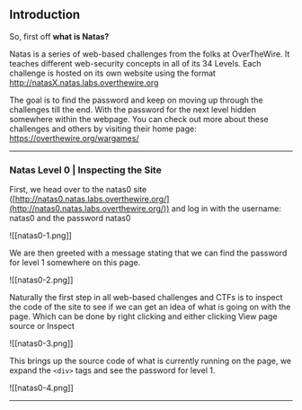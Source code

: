 
## Introduction

So, first off **what is Natas?**

Natas is a series of web-based challenges from the folks at OverTheWire. It teaches different web-security concepts in all of its 34 Levels. Each challenge is hosted on its own website using the format http://natasX.natas.labs.overthewire.org

The goal is to find the password and keep on moving up through the challenges till the end. With the password for the next level hidden somewhere within the webpage. You can check out more about these challenges and others by visiting their home page: https://overthewire.org/wargames/

----

### Natas Level 0 | Inspecting the Site

First, we head over to the natas0 site ([http://natas0.natas.labs.overthewire.org/](http://natas0.natas.labs.overthewire.org/)) and log in with the username: natas0 and the password natas0

![[natas0-1.png]]

We are then greeted with a message stating that we can find the password for level 1 somewhere on this page.

![[natas0-2.png]]

Naturally the first step in all web-based challenges and CTFs is to inspect the code of the site to see if we can get an idea of what is going on with the page. Which can be done by right clicking and either clicking View page source or Inspect

![[natas0-3.png]]

This brings up the source code of what is currently running on the page, we expand the `<div>` tags and see the password for level 1.

![[natas0-4.png]]

----


